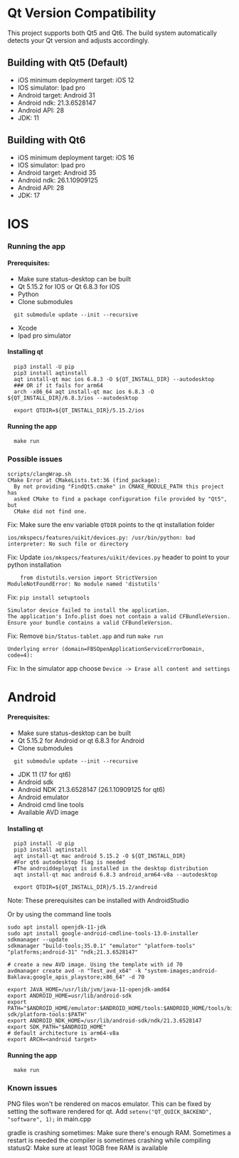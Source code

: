 # Qt Version Compatibility

This project supports both Qt5 and Qt6. The build system automatically detects your Qt version and adjusts accordingly.

## Building with Qt5 (Default)
- iOS minimum deployment target: iOS 12
- IOS simulator: Ipad pro
- Android target: Android 31
- Android ndk: 21.3.6528147
- Android API: 28
- JDK: 11

## Building with Qt6
- iOS minimum deployment target: iOS 16
- IOS simulator: Ipad pro
- Android target: Android 35
- Android ndk: 26.1.10909125
- Android API: 28
- JDK: 17

# IOS

### Running the app

#### Prerequisites:
- Make sure status-desktop can be built
- Qt 5.15.2 for IOS or Qt 6.8.3 for IOS
- Python
- Clone submodules
```
  git submodule update --init --recursive
```
- Xcode
- Ipad pro simulator

#### Installing qt
```
  pip3 install -U pip
  pip3 install aqtinstall
  aqt install-qt mac ios 6.8.3 -O ${QT_INSTALL_DIR} --autodesktop
  ### OR if it fails for arm64
  arch -x86_64 aqt install-qt mac ios 6.8.3 -O ${QT_INSTALL_DIR}/6.8.3/ios --autodesktop

  export QTDIR=${QT_INSTALL_DIR}/5.15.2/ios
```

#### Running the app
```
  make run
```

### Possible issues

```
scripts/clangWrap.sh
CMake Error at CMakeLists.txt:36 (find_package):
  By not providing "FindQt5.cmake" in CMAKE_MODULE_PATH this project has
  asked CMake to find a package configuration file provided by "Qt5", but
  CMake did not find one.

```
Fix: Make sure the env variable `QTDIR` points to the qt installation folder


```
ios/mkspecs/features/uikit/devices.py: /usr/bin/python: bad interpreter: No such file or directory
```

Fix: Update `ios/mkspecs/features/uikit/devices.py` header to point to your python installation

```
    from distutils.version import StrictVersion
ModuleNotFoundError: No module named 'distutils'
```

Fix: `pip install setuptools`

```
Simulator device failed to install the application.
The application's Info.plist does not contain a valid CFBundleVersion.
Ensure your bundle contains a valid CFBundleVersion.
```

Fix: Remove `bin/Status-tablet.app` and run `make run`

```
Underlying error (domain=FBSOpenApplicationServiceErrorDomain, code=4):
```

Fix: In the simulator app choose `Device -> Erase all content and settings`

# Android

#### Prerequisites:
- Make sure status-desktop can be built
- Qt 5.15.2 for Android or qt 6.8.3 for Android
- Clone submodules
```
  git submodule update --init --recursive
```

- JDK 11 (17 for qt6)
- Android sdk
- Android NDK 21.3.6528147 (26.1.10909125 for qt6)
- Android emulator
- Android cmd line tools
- Available AVD image

#### Installing qt
```
  pip3 install -U pip
  pip3 install aqtinstall
  aqt install-qt mac android 5.15.2 -O ${QT_INSTALL_DIR}
  #For qt6 autodesktop flag is needed
  #The androiddeployqt is installed in the desktop distribution
  aqt install-qt mac android 6.8.3 android_arm64-v8a --autodesktop

  export QTDIR=${QT_INSTALL_DIR}/5.15.2/android
```

Note: These prerequisites can be installed with AndroidStudio

Or by using the command line tools
```
sudo apt install openjdk-11-jdk
sudo apt install google-android-cmdline-tools-13.0-installer
sdkmanager --update
sdkmanager "build-tools;35.0.1" "emulator" "platform-tools" "platforms;android-31" "ndk;21.3.6528147"

# create a new AVD image. Using the template with id 70
avdmanager create avd -n "Test_avd_x64" -k "system-images;android-Baklava;google_apis_playstore;x86_64" -d 70

export JAVA_HOME=/usr/lib/jvm/java-11-openjdk-amd64
export ANDROID_HOME=usr/lib/android-sdk
export PATH="$ANDROID_HOME/emulator:$ANDROID_HOME/tools:$ANDROID_HOME/tools/bin:/usr/lib/android-sdk/platform-tools:$PATH"
export ANDROID_NDK_HOME=/usr/lib/android-sdk/ndk/21.3.6528147 
export SDK_PATH="$ANDROID_HOME"
# default architecture is arm64-v8a
export ARCH=<android target>
```

#### Running the app
```
  make run
```

### Known issues

PNG files won't be rendered on macos emulator. This can be fixed by setting the software rendered for qt.
Add `setenv("QT_QUICK_BACKEND", "software", 1);` in main.cpp

gradle is crashing sometimes: Make sure there's enough RAM. Sometimes a restart is needed
the compiler is sometimes crashing while compiling statusQ: Make sure at least 10GB free RAM is available

